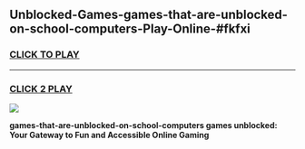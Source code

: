 
## Unblocked-Games-games-that-are-unblocked-on-school-computers-Play-Online-#fkfxi
<h3>
<a href="https://premium.freeplayer.one?title=games-that-are-unblocked-on-school-computers&ref=27F">CLICK TO PLAY</a></h3>
<hr>

<h3>
<a href="https://premium.freeplayer.one?title=games-that-are-unblocked-on-school-computers&ref=27F">CLICK 2 PLAY</a>
  
</h3>

<a href="https://premium.freeplayer.one?title=games-that-are-unblocked-on-school-computers&ref=27F"><img src="https://clearcache.store/games.png"></a>


**games-that-are-unblocked-on-school-computers games unblocked: Your Gateway to Fun and Accessible Online Gaming**
